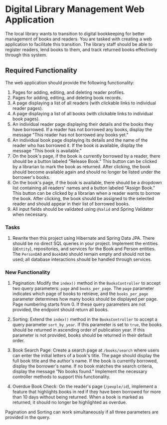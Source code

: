 # Digital Library Management Web Application

The local library wants to transition to digital bookkeeping for better management of books and readers. You are tasked with creating a web application to facilitate this transition. The library staff should be able to register readers, lend books to them, and track returned books effectively through this system.

## Required Functionality

The web application should provide the following functionality:

1. Pages for adding, editing, and deleting reader profiles.
2. Pages for adding, editing, and deleting book records.
3. A page displaying a list of all readers (with clickable links to individual reader pages).
4. A page displaying a list of all books (with clickable links to individual book pages).
5. An individual reader page displaying their details and the books they have borrowed. If a reader has not borrowed any books, display the message "This reader has not borrowed any books yet."
6. An individual book page displaying its details and the name of the reader who has borrowed it. If the book is available, display the message "This book is available."
7. On the book's page, if the book is currently borrowed by a reader, there should be a button labeled "Release Book." This button can be clicked by a librarian to mark the book as returned. After clicking, the book should become available again and should no longer be listed under the borrower's books.
8. On the book's page, if the book is available, there should be a dropdown list containing all readers' names and a button labeled "Assign Book." This button can be clicked by a librarian when a reader wants to borrow the book. After clicking, the book should be assigned to the selected reader and should appear in their list of borrowed books.
9. All input fields should be validated using `@Valid` and Spring Validator when necessary.

### Tasks

1. Rewrite then this project using Hibernate and Spring Data JPA. There should be no direct SQL queries in your project. Implement the entities (`@Entity`), repositories, and services for the Book and Person entities. The `PersonDAO` and `BookDAO` should remain empty and should not be used; all database interactions should be handled through services.

### New Functionality

1. Pagination: Modify the `index()` method in the `BooksController` to accept two query parameters: `page` and `books_per_page`. The `page` parameter indicates which page of books to retrieve, and the `books_per_page` parameter determines how many books should be displayed per page. Page numbering starts from 0. If these query parameters are not provided, the endpoint should return all books.

2. Sorting: Extend the `index()` method in the `BooksController` to accept a query parameter `sort_by_year`. If this parameter is set to `true`, the books should be returned in ascending order of publication year. If this parameter is not provided, books should be returned in their default order.

3. Book Search Page: Create a search page at `/books/search` where users can enter the initial letters of a book's title. The page should display the full book title and the author's name. If the book is currently borrowed, display the borrower's name. If no book matches the search criteria, display the message "No books found." Implement the necessary controller methods to support this functionality.

4. Overdue Book Check: On the reader's page (`/people/id`), implement a feature that highlights books in red if they have been borrowed for more than 10 days without being returned. When a book is marked as returned, it should no longer be highlighted as overdue.

Pagination and Sorting can work simultaneously if all three parameters are provided in the query.



